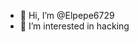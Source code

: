 - 👋 Hi, I’m @Elpepe6729
- 👀 I’m interested in hacking 
<!---
Elpepe6729/Elpepe6729 is a ✨ special ✨ repository because its `README.md` (this file) appears on your GitHub profile.
You can click the Preview link to take a look at your changes.
--->
